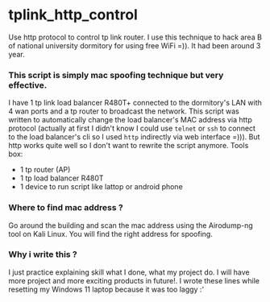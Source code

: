 # tplink_http_control
Use http protocol to control tp link router. I use this technique to hack area B of national university dormitory for using free WiFi =)). It had been around 3 year.
### This script is simply mac spoofing technique but very effective.
I have 1 tp link load balancer R480T+ connected to the dormitory's LAN with 4 wan ports and a tp router to broadcast the network. This script was written to automatically change the load balancer's MAC address via http protocol (actually at first I didn't know I could use `telnet` or `ssh` to connect to the load balancer's cli so I used `http` indirectly via web interface =))). But http works quite well so I don't want to rewrite the script anymore.
Tools box:
- 1 tp router (AP)
- 1 tp load balancer R480T
- 1 device to run script like lattop or android phone
### Where to find mac address ?
Go around the building and scan the mac address using the Airodump-ng tool on Kali Linux. You will find the right address for spoofing.
### Why i write this ?
I just practice explaining skill what I done, what my project do. I will have more project and more exciting products in future!. I wrote these lines while resetting my Windows 11 laptop because it was too laggy :'

